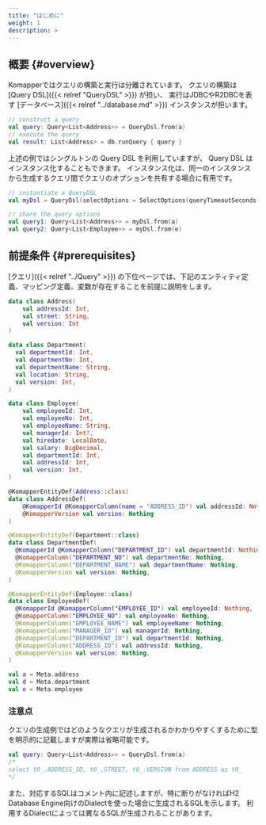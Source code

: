 ```yaml
---
title: "はじめに"
weight: 1
description: >
---
```


## 概要 {#overview}

Komapperではクエリの構築と実行は分離されています。
クエリの構築は [Query DSL]({{< relref "QueryDSL" >}}) が担い、
実行はJDBCやR2DBCを表す [データベース]({{< relref "../database.md" >}}) インスタンスが担います。

```kotlin
// construct a query
val query: Query<List<Address>> = QueryDsl.from(a)
// execute the query
val result: List<Address> = db.runQuery { query }
```

上述の例ではシングルトンの Query DSL を利用していますが、 Query DSL はインスタンス化することもできます。
インスタンス化は、同一のインスタンスから生成するクエリ間でクエリのオプションを共有する場合に有用です。

```kotlin
// instantiate a QueryDSL
val myDsl = QueryDsl(selectOptions = SelectOptions(queryTimeoutSeconds = 10))

// share the query options
val query1: Query<List<Address>> = myDsl.from(a)
val query2: Query<List<Employee>> = myDsl.from(e)
```

## 前提条件 {#prerequisites}

[クエリ]({{< relref "../Query" >}}) の下位ページでは、下記のエンティティ定義、マッピング定義、変数が存在することを前提に説明をします。

```kotlin
data class Address(
    val addressId: Int,
    val street: String,
    val version: Int
)

data class Department(
  val departmentId: Int,
  val departmentNo: Int,
  val departmentName: String,
  val location: String,
  val version: Int,
)

data class Employee(
    val employeeId: Int,
    val employeeNo: Int,
    val employeeName: String,
    val managerId: Int?,
    val hiredate: LocalDate,
    val salary: BigDecimal,
    val departmentId: Int,
    val addressId: Int,
    val version: Int,
)

@KomapperEntityDef(Address::class)
data class AddressDef(
    @KomapperId @KomapperColumn(name = "ADDRESS_ID") val addressId: Nothing,
    @KomapperVersion val version: Nothing
)

@KomapperEntityDef(Department::class)
data class DepartmentDef(
  @KomapperId @KomapperColumn("DEPARTMENT_ID") val departmentId: Nothing,
  @KomapperColumn("DEPARTMENT_NO") val departmentNo: Nothing,
  @KomapperColumn("DEPARTMENT_NAME") val departmentName: Nothing,
  @KomapperVersion val version: Nothing,
)

@KomapperEntityDef(Employee::class)
data class EmployeeDef(
  @KomapperId @KomapperColumn("EMPLOYEE_ID") val employeeId: Nothing,
  @KomapperColumn("EMPLOYEE_NO") val employeeNo: Nothing,
  @KomapperColumn("EMPLOYEE_NAME") val employeeName: Nothing,
  @KomapperColumn("MANAGER_ID") val managerId: Nothing,
  @KomapperColumn("DEPARTMENT_ID") val departmentId: Nothing,
  @KomapperColumn("ADDRESS_ID") val addressId: Nothing,
  @KomapperVersion val version: Nothing,
)

val a = Meta.address
val d = Meta.department
val e = Meta.employee
```

### 注意点

クエリの生成例ではどのようなクエリが生成されるかわかりやすくするために型を明示的に記載しますが実際は省略可能です。

```kotlin
val query: Query<List<Address>> = QueryDsl.from(a)
/*
select t0_.ADDRESS_ID, t0_.STREET, t0_.VERSION from ADDRESS as t0_
*/
```

また、対応するSQLはコメント内に記述しますが、特に断りがなければH2 Database Engine向けのDialectを使った場合に生成されるSQLを示します。
利用するDialectによっては異なるSQLが生成されることがあります。
